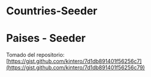 # Countries-Seeder
# Paises - Seeder
Tomado del repositorio: <a href="https://gist.github.com/kintero/7d1db891401f56256c79" target="_blank">[https://gist.github.com/kintero/7d1db891401f56256c7](https://gist.github.com/kintero/7d1db891401f56256c79)</a>
